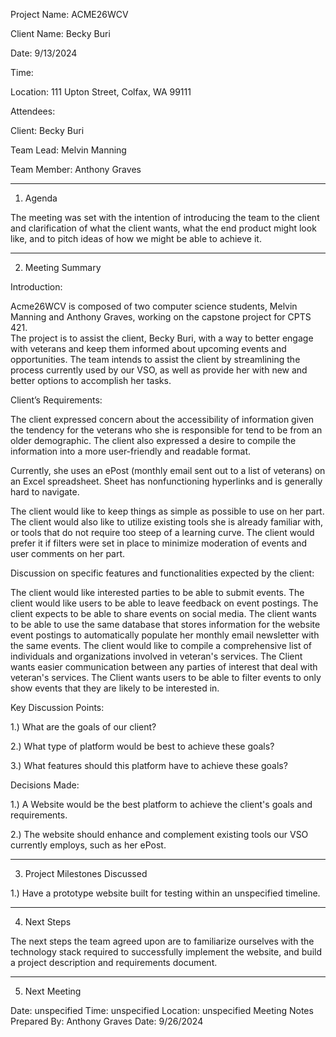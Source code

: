 Project Name: ACME26WCV

Client Name: Becky Buri

Date: 9/13/2024

Time:

Location: 111 Upton Street, Colfax, WA 99111 

Attendees: 

Client: Becky Buri

Team Lead: Melvin Manning

Team Member: Anthony Graves

__________________________________________________________________________________________________________________
1. Agenda


The meeting was set with the intention of introducing the team to the client and clarification of what the client wants,
what the end product might look like, and to pitch ideas of how we might be able to achieve it.

__________________________________________________________________________________________________________________

2. Meeting Summary


Introduction:

Acme26WCV is composed of two computer science students, Melvin Manning and Anthony Graves, working on the capstone project for CPTS 421.  
The project is to assist the client, Becky Buri, with a way to better engage with veterans and keep them informed about upcoming events 
and opportunities.  The team intends to assist the client by streamlining the process currently used by our VSO, as well as provide her with new
and better options to accomplish her tasks.


Client’s Requirements:

The client expressed concern about the accessibility of information given the tendency for the veterans
who she is responsible for tend to be from an older demographic.  The client also expressed a desire to compile 
the information into a more user-friendly and readable format.

Currently, she uses an ePost (monthly email sent out to a list of veterans) on an Excel spreadsheet.  Sheet has nonfunctioning
hyperlinks and is generally hard to navigate.

The client would like to keep things as simple as possible to use on her part. The client would also like to utilize
existing tools she is already familiar with, or tools that do not require too steep of a learning curve.
The client would prefer it if filters were set in place to minimize moderation of events and user comments on her part.



Discussion on specific features and functionalities expected by the client:

The client would like interested parties to be able to submit events.
The client would like users to be able to leave feedback on event postings.
The client expects to be able to share events on social media.
The client wants to be able to use the same database that stores information for the website event postings to automatically 
populate her monthly email newsletter with the same events.
The client would like to compile a comprehensive  list of individuals and organizations involved in veteran's
services.
The Client wants easier communication between any parties of interest that deal with veteran's services.
The Client wants users to be able to filter events to only show events that they are likely to be interested in.



Key Discussion Points:

1.) What are the goals of our client?

2.) What type of platform would be best to achieve these goals?

3.) What features should this platform have to achieve these goals?



Decisions Made:

1.) A Website would be the best platform to achieve the client's goals and requirements.

2.) The website should enhance and complement existing tools our VSO currently employs, such as her ePost.

_______________________________________________________________________________________________________


3. Project Milestones Discussed

1.) Have a prototype website built for testing within an unspecified timeline.

________________________________________________________________________________________________________


4. Next Steps

The next steps the team agreed upon are to familiarize ourselves with the technology stack required to successfully implement the website, and build a project description and requirements document.

_______________________________________________________________________________________________________


5. Next Meeting
   
Date: unspecified
Time: unspecified
Location: unspecified
Meeting Notes Prepared By: Anthony Graves
Date: 9/26/2024
